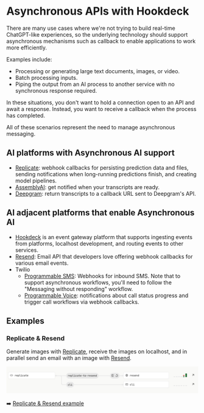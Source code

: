 # Asynchronous APIs with Hookdeck

There are many use cases where we're not trying to build real-time ChatGPT-like experiences, so the underlying technology should support asynchronous mechanisms such as callback to enable applications to work more efficiently. 

Examples include:

- Processing or generating large text documents, images, or video.
- Batch processing inputs.
- Piping the output from an AI process to another service with no synchronous response required.

In these situations, you don't want to hold a connection open to an API and await a response. Instead, you want to receive a callback when the process has completed.

All of these scenarios represent the need to manage asynchronous messaging.

## AI platforms with Asynchronous AI support

- [Replicate](https://replicate.com/docs/webhooks?ref=github-asynchronous-ai): webhook callbacks for persisting prediction data and files, sending notifications when long-running predictions finish, and creating model pipelines.
- [AssemblyAI](https://www.assemblyai.com/docs/getting-started/webhooks?ref=github-asynchronous-ai): get notified when your transcripts are ready.
- [Deepgram](https://developers.deepgram.com/docs/using-callbacks-to-return-transcripts-to-your-server#what-is-a-webhook?ref=github-asynchronous-ai): return transcripts to a callback URL sent to Deepgram's API.

## AI adjacent platforms that enable Asynchronous AI

- [Hookdeck](https://hookdeck.com?ref=github-asynchronous-ai) is an event gateway platform that supports ingesting events from platforms, localhost development, and routing events to other services.
- [Resend](https://resend.com/docs/dashboard/webhooks/introduction?ref=github-asynchronous-ai): Email API that developers love offering webhook callbacks for various email events.
- Twilio
  - [Programmable SMS](https://www.twilio.com/docs/usage/webhooks/messaging-webhooks?ref=github-asynchronous-ai): Webhooks for inbound SMS. Note that to support asynchronous workflows, you'll need to follow the "Messaging without responding" workflow.
  - [Programmable Voice](https://www.twilio.com/docs/usage/webhooks/voice-webhooks?ref=github-asynchronous-ai): notifications about call status progress and trigger call workflows via webhook callbacks.

## Examples

### Replicate & Resend

Generate images with [Replicate](https://replicate.com), receive the images on localhost, and in parallel send an email with an image with [Resend](https://resend.com).

![Hookdeck connection: Replicate to Resend and the Hookdeck CLI](docs/replicate-resend-connection.png)

➡️ [Replicate & Resend example](examples/replicate-resend/)

